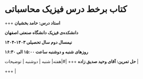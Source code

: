 # کتاب برخط درس فیزیک محاسباتی
+++
**استاد درس: حامد بخشیان**

**دانشکده‌ی فیزیک دانشگاه صنعتی اصفهان**

**نیمسال دوم سال تحصیلی ۱۴۰۳-۱۴۰۴**

**روزهای شنبه و دوشنبه ساعت ۱۵:۰۰ الی ۱۶:۳۰**

**حل تمرین: آقای وحید صدیق زاده**
+++
|#|هفته‌| شنبه | دوشنبه | توضیحات |

+++
| 

```{tableofcontents}
```
